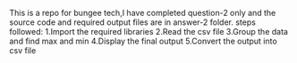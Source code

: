 This is a repo for bungee tech,I have completed question-2 only and the source code and required output files are in answer-2 folder.
steps followed:
1.Import the required libraries
2.Read the csv file
3.Group the data and find max and min
4.Display the final output
5.Convert the output into csv file
